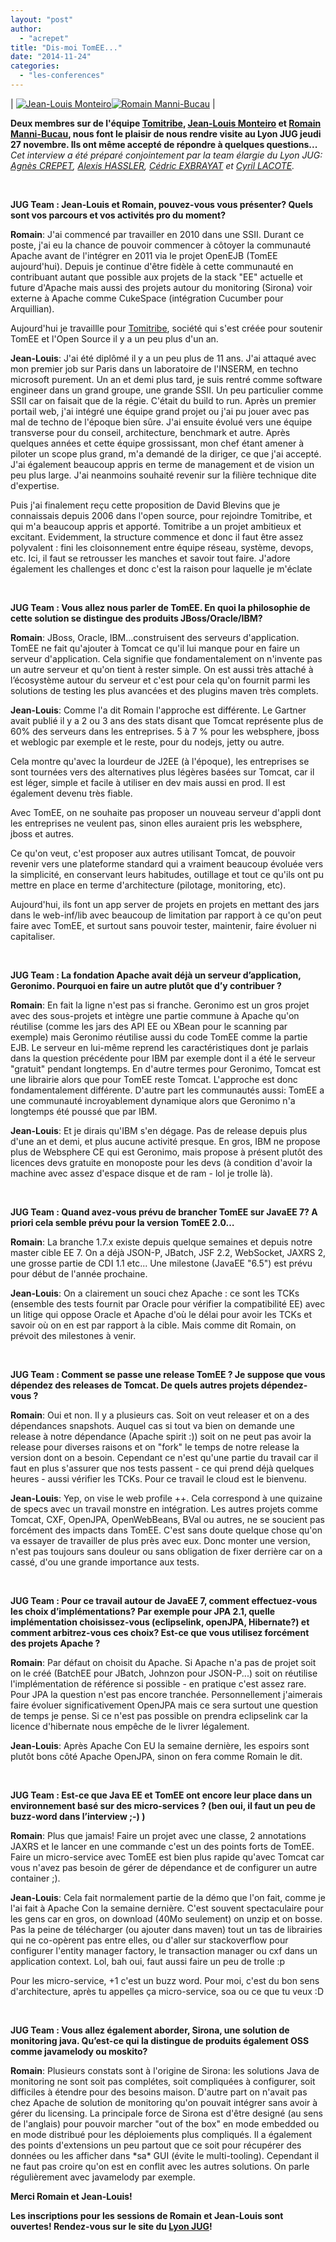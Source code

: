 ```yaml
---
layout: "post"
author: 
  - "acrepet"
title: "Dis-moi TomEE..."
date: "2014-11-24"
categories: 
  - "les-conferences"
---
```


| [![Jean-Louis Monteiro](/assets/2014/11/2014-11-24-dis-moi-tomee/Jean-Louis.jpg)](https://twitter.com/jlouismonteiro)[![Romain Manni-Bucau](/assets/2014/11/2014-11-24-dis-moi-tomee/Romain.jpg)](https://twitter.com/rmannibucau) |

**Deux membres sur de l'équipe [Tomitribe](http://www.tomitribe.com), [Jean-Louis Monteiro](https://twitter.com/jlouismonteiro) et [Romain Manni-Bucau](https://twitter.com/rmannibucau), nous font le plaisir de nous rendre visite au Lyon JUG jeudi 27 novembre. Ils ont même accepté de répondre à quelques questions...** _Cet interview a été préparé conjointement par la team élargie du Lyon JUG: [Agnès CREPET](http://twitter.com/agnes_crepet), [Alexis HASSLER](http://twitter.com/AlexisHassler), [Cédric EXBRAYAT](http://twitter.com/cedric_exbrayat) et [Cyril LACOTE](http://twitter.com/clacote)._

 

**JUG Team : Jean-Louis et Romain, pouvez-vous vous présenter? Quels sont vos parcours et vos activités pro du moment?**

**Romain**: J'ai commencé par travailler en 2010 dans une SSII. Durant ce poste, j'ai eu la chance de pouvoir commencer à côtoyer la communauté Apache avant de l'intégrer en 2011 via le projet OpenEJB (TomEE aujourd'hui). Depuis je continue d'être fidèle à cette communauté en contribuant autant que possible aux projets de la stack "EE" actuelle et future d'Apache mais aussi des projets autour du monitoring (Sirona) voir externe à Apache comme CukeSpace (intégration Cucumber pour Arquillian).

Aujourd'hui je travaillle pour [Tomitribe](http://www.tomitribe.com), société qui s'est créée pour soutenir TomEE et l'Open Source il y a un peu plus d'un an.

**Jean-Louis**: J'ai été diplômé il y a un peu plus de 11 ans. J'ai attaqué avec mon premier job sur Paris dans un laboratoire de l'INSERM, en techno microsoft purement. Un an et demi plus tard, je suis rentré comme software engineer dans un grand groupe, une grande SSII. Un peu particulier comme SSII car on faisait que de la régie. C'était du build to run. Après un premier portail web, j'ai intégré une équipe grand projet ou j'ai pu jouer avec pas mal de techno de l'époque bien sûre. J'ai ensuite évolué vers une équipe transverse pour du conseil, architecture, benchmark et autre. Après quelques années et cette équipe grossissant, mon chef étant amener à piloter un scope plus grand, m'a demandé de la diriger, ce que j'ai accepté. J'ai également beaucoup appris en terme de management et de vision un peu plus large. J'ai neanmoins souhaité revenir sur la filière technique dite d'expertise.

Puis j'ai finalement reçu cette proposition de David Blevins que je connaissais depuis 2006 dans l'open source, pour rejoindre Tomitribe, et qui m'a beaucoup appris et apporté. Tomitribe a un projet ambitieux et excitant. Evidemment, la structure commence et donc il faut être assez polyvalent : fini les cloisonnement entre équipe réseau, système, devops, etc. Ici, il faut se retrousser les manches et savoir tout faire. J'adore également les challenges et donc c'est la raison pour laquelle je m'éclate

 

**JUG Team : Vous allez nous parler de TomEE. En quoi la philosophie de cette solution se distingue des produits JBoss/Oracle/IBM?**

**Romain**: JBoss, Oracle, IBM...construisent des serveurs d'application. TomEE ne fait qu'ajouter à Tomcat ce qu'il lui manque pour en faire un serveur d'application. Cela signifie que fondamentalement on n'invente pas un autre serveur et qu'on tient à rester simple. On est aussi très attaché à l’écosystème autour du serveur et c'est pour cela qu'on fournit parmi les solutions de testing les plus avancées et des plugins maven très complets.

**Jean-Louis**: Comme l'a dit Romain l'approche est différente. Le Gartner avait publié il y a 2 ou 3 ans des stats disant que Tomcat représente plus de 60% des serveurs dans les entreprises. 5 à 7 % pour les websphere, jboss et weblogic par exemple et le reste, pour du nodejs, jetty ou autre.

Cela montre qu'avec la lourdeur de J2EE (à l'époque), les entreprises se sont tournées vers des alternatives plus légères basées sur Tomcat, car il est léger, simple et facile à utiliser en dev mais aussi en prod. Il est également devenu très fiable.

Avec TomEE, on ne souhaite pas proposer un nouveau serveur d'appli dont les entreprises ne veulent pas, sinon elles auraient pris les websphere, jboss et autres.

Ce qu'on veut, c'est proposer aux autres utilisant Tomcat, de pouvoir revenir vers une plateforme standard qui a vraiment beaucoup évoluée vers la simplicité, en conservant leurs habitudes, outillage et tout ce qu'ils ont pu mettre en place en terme d'architecture (pilotage, monitoring, etc).

Aujourd'hui, ils font un app server de projets en projets en mettant des jars dans le web-inf/lib avec beaucoup de limitation par rapport à ce qu'on peut faire avec TomEE, et surtout sans pouvoir tester, maintenir, faire évoluer ni capitaliser.

 

**JUG Team : La fondation Apache avait déjà un serveur d’application, Geronimo. Pourquoi en faire un autre plutôt que d’y contribuer ?**

**Romain**: En fait la ligne n'est pas si franche. Geronimo est un gros projet avec des sous-projets et intègre une partie commune à Apache qu'on réutilise (comme les jars des API EE ou XBean pour le scanning par exemple) mais Geronimo réutilise aussi du code TomEE comme la partie EJB. Le serveur en lui-même reprend les caractéristiques dont je parlais dans la question précédente pour IBM par exemple dont il a été le serveur "gratuit" pendant longtemps. En d'autre termes pour Geronimo, Tomcat est une librairie alors que pour TomEE reste Tomcat. L'approche est donc fondamentalement différente. D'autre part les communautés aussi: TomEE a une communauté incroyablement dynamique alors que Geronimo n'a longtemps été poussé que par IBM.

**Jean-Louis**: Et je dirais qu'IBM s'en dégage. Pas de release depuis plus d'une an et demi, et plus aucune activité presque. En gros, IBM ne propose plus de Websphere CE qui est Geronimo, mais propose à présent plutôt des licences devs gratuite en monoposte pour les devs (à condition d'avoir la machine avec assez d'espace disque et de ram - lol je trolle là).

 

**JUG Team : Quand avez-vous prévu de brancher TomEE sur JavaEE 7? A priori cela semble prévu pour la version TomEE 2.0…**

**Romain**: La branche 1.7.x existe depuis quelque semaines et depuis notre master cible EE 7. On a déjà JSON-P, JBatch, JSF 2.2, WebSocket, JAXRS 2, une grosse partie de CDI 1.1 etc... Une milestone (JavaEE "6.5") est prévu pour début de l'année prochaine.

**Jean-Louis**: On a clairement un souci chez Apache : ce sont les TCKs (ensemble des tests fournit par Oracle pour vérifier la compatibilité EE) avec un litige qui oppose Oracle et Apache d'où le délai pour avoir les TCKs et savoir où on en est par rapport à la cible. Mais comme dit Romain, on prévoit des milestones à venir.

 

**JUG Team : Comment se passe une release TomEE ? Je suppose que vous dépendez des releases de Tomcat. De quels autres projets dépendez-vous ?**

**Romain**: Oui et non. Il y a plusieurs cas. Soit on veut releaser et on a des dépendances snapshots. Auquel cas si tout va bien on demande une release à notre dépendance (Apache spirit :)) soit on ne peut pas avoir la release pour diverses raisons et on "fork" le temps de notre release la version dont on a besoin. Cependant ce n'est qu'une partie du travail car il faut en plus s'assurer que nos tests passent - ce qui prend déjà quelques heures - aussi vérifier les TCKs. Pour ce travail le cloud est le bienvenu.

**Jean-Louis**: Yep, on vise le web profile ++. Cela correspond à une quizaine de specs avec un travail monstre en intégration. Les autres projets comme Tomcat, CXF, OpenJPA, OpenWebBeans, BVal ou autres, ne se soucient pas forcément des impacts dans TomEE. C'est sans doute quelque chose qu'on va essayer de travailler de plus près avec eux. Donc monter une version, n'est pas toujours sans douleur ou sans obligation de fixer derrière car on a cassé, d'ou une grande importance aux tests.

 

**JUG Team : Pour ce travail autour de JavaEE 7, comment effectuez-vous les choix d’implémentations? Par exemple pour JPA 2.1, quelle implémentation choisissez-vous (eclipselink, openJPA, Hibernate?) et comment arbitrez-vous ces choix? Est-ce que vous utilisez forcément des projets Apache ?**

**Romain**: Par défaut on choisit du Apache. Si Apache n'a pas de projet soit on le créé (BatchEE pour JBatch, Johnzon pour JSON-P...) soit on réutilise l'implémentation de référence si possible - en pratique c'est assez rare. Pour JPA la question n'est pas encore tranchée. Personnellement j'aimerais faire évoluer significativement OpenJPA mais ce sera surtout une question de temps je pense. Si ce n'est pas possible on prendra eclipselink car la licence d'hibernate nous empêche de le livrer légalement.

**Jean-Louis**: Après Apache Con EU la semaine dernière, les espoirs sont plutôt bons côté Apache OpenJPA, sinon on fera comme Romain le dit.

 

**JUG Team : Est-ce que Java EE et TomEE ont encore leur place dans un environnement basé sur des micro-services ? (ben oui, il faut un peu de buzz-word dans l’interview ;-) )**

**Romain**: Plus que jamais! Faire un projet avec une classe, 2 annotations JAXRS et le lancer en une commande c'est un des points forts de TomEE. Faire un micro-service avec TomEE est bien plus rapide qu'avec Tomcat car vous n'avez pas besoin de gérer de dépendance et de configurer un autre container ;).

**Jean-Louis**: Cela fait normalement partie de la démo que l'on fait, comme je l'ai fait à Apache Con la semaine dernière. C'est souvent spectaculaire pour les gens car en gros, on download (40Mo seulement) on unzip et on bosse. Pas la peine de télécharger (ou ajouter dans maven) tout un tas de librairies qui ne co-opèrent pas entre elles, ou d'aller sur stackoverflow pour configurer l'entity manager factory, le transaction manager ou cxf dans un application context. Lol, bah oui, faut aussi faire un peu de trolle :p

Pour les micro-service, +1 c'est un buzz word. Pour moi, c'est du bon sens d'architecture, après tu appelles ça micro-service, soa ou ce que tu veux :D

 

**JUG Team : Vous allez également aborder, Sirona, une solution de monitoring java. Qu’est-ce qui la distingue de produits également OSS comme javamelody ou moskito?**

**Romain**: Plusieurs constats sont à l'origine de Sirona: les solutions Java de monitoring ne sont soit pas complétes, soit compliquées à configurer, soit difficiles à étendre pour des besoins maison. D'autre part on n'avait pas chez Apache de solution de monitoring qu'on pouvait intégrer sans avoir à gérer du licensing. La principale force de Sirona est d'être designé (au sens de l'anglais) pour pouvoir marcher "out of the box" en mode embedded ou en mode distribué pour les déploiements plus compliqués. Il a également des points d'extensions un peu partout que ce soit pour récupérer des données ou les afficher dans \*sa\* GUI (évite le multi-tooling). Cependant il ne faut pas croire qu'on est en conflit avec les autres solutions. On parle régulièrement avec javamelody par exemple.

**Merci Romain et Jean-Louis!**

**Les inscriptions pour les sessions de Romain et Jean-Louis sont ouvertes! Rendez-vous sur le site du [Lyon JUG](http://www.lyonjug.org/evenements/tomee)!**
